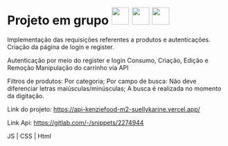 

# Projeto em grupo <img src="https://cdn.jsdelivr.net/gh/devicons/devicon/icons/javascript/javascript-original.svg" width="40" height="40"/> <img src="https://cdn.jsdelivr.net/gh/devicons/devicon/icons/html5/html5-original.svg" width="40" height="40" />  <img src="https://cdn.jsdelivr.net/gh/devicons/devicon/icons/css3/css3-original.svg" width="40" height="40"/>


Implementação das requisições referentes a produtos e autenticações. 
Criação da página de login e register.

Autenticação por meio do register e login
Consumo, Criação, Edição e Remoção
Manipulação do carrinho via API

Filtros de produtos:
Por categoria;
Por campo de busca:
Não deve diferenciar letras maiúsculas/minúsculas;
A busca é realizada no momento da digitação.


Link do projeto: https://api-kenziefood-m2-suellykarine.vercel.app/

Link Api: https://gitlab.com/-/snippets/2274944

JS | CSS | Html
